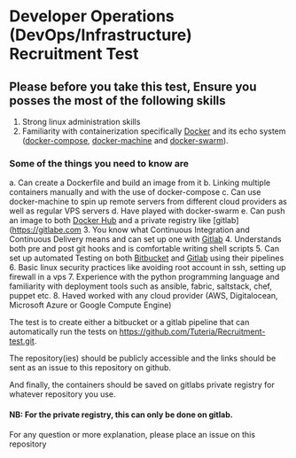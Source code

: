 # Developer Operations (DevOps/Infrastructure) Recruitment Test

## Please before you take this test, Ensure you posses the most of the following skills
1.	Strong linux administration skills
2.	Familiarity with containerization specifically [Docker](https://www.docker.com/) and its echo system ([docker-compose](https://docs.docker.com/compose/), [docker-machine](https://docs.docker.com/machine/) and [docker-swarm](https://docs.docker.com/engine/swarm/)). 

### Some of the things you need to know are
a.	Can create a Dockerfile and build an image from it
b.	Linking multiple containers manually and with the use of docker-compose
c.	Can use docker-machine to spin up remote servers from different cloud providers as well as regular VPS servers
d.	Have played with docker-swarm
e.	Can push an image to both [Docker Hub](https://hub.docker.com/) and a private registry like [gitlab](https://gitlabe.com
3.	You know what Continuous Integration and Continuous Delivery means and can set up one with [Gitlab](https://about.gitlab.com/features/gitlab-ci-cd/)
4.	Understands both pre and post git hooks and is comfortable writing shell scripts
5.	Can set up automated Testing on both [Bitbucket](https://bitbucket.org/) and [Gitlab](https://gitlab.com/) using their pipelines
6.	Basic linux security practices like avoiding root account in ssh, setting up firewall in a vps
7.	Experience with the python programming language and familiarity with deployment tools such as ansible, fabric, saltstack, chef, puppet
etc.
8. Haved worked with any cloud provider (AWS, Digitalocean, Microsoft Azure or Google Compute Engine)

The test is to create either a bitbucket or a gitlab pipeline that can automatically run the tests on https://github.com/Tuteria/Recruitment-test.git. 

The repository(ies) should be publicly accessible and the links should be sent as an issue to this repository on github.

And finally, the containers should be saved on gitlabs private registry for whatever repository you use. 

#### NB: For the private registry, this can only be done on gitlab. 

For any question or more explanation, please place an issue on this repository
